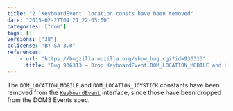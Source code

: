 ```yaml
---
title: "2 `KeyboardEvent` location consts have been removed"
date: "2015-02-27T04:21:22-05:00"
categories: ["dom"]
tags: []
versions: ["38"]
cclicense: "BY-SA 3.0"
references:
    - url: "https://bugzilla.mozilla.org/show_bug.cgi?id=936313"
      title: "Bug 936313 – Drop KeyboardEvent.DOM_LOCATION_MOBILE and KeyboardEvent.DOM_LOCATION_JOYSTICK of KeyboardEvent.location since they have been dropped from D3E spec"
---
```

The `DOM_LOCATION_MOBILE` and `DOM_LOCATION_JOYSTICK` constants have been removed from the [`KeyboardEvent`](https://developer.mozilla.org/docs/Web/API/KeyboardEvent) interface, since those have been dropped from the DOM3 Events spec.
